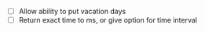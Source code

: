 - [ ] Allow ability to put vacation days
- [ ] Return exact time to ms, or give option for time interval
